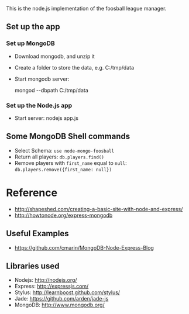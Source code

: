 This is the node.js implementation of the foosball league manager.

## Set up the app
### Set up MongoDB

* Download mongodb, and unzip it
* Create a folder to store the data, e.g. C:/tmp/data
* Start mongodb server:

    mongod --dbpath C:/tmp/data

### Set up the Node.js app

* Start server:
    nodejs app.js




## Some MongoDB Shell commands

* Select Schema: `use node-mongo-foosball`
* Return all players: `db.players.find()`
* Remove players with `first_name` equal to `null`: `db.players.remove({first_name: null})`

# Reference

* http://shapeshed.com/creating-a-basic-site-with-node-and-express/
* http://howtonode.org/express-mongodb

## Useful Examples

* https://github.com/cmarin/MongoDB-Node-Express-Blog


## Libraries used

* Nodejs: http://nodejs.org/
* Express: http://expressjs.com/
* Stylus: http://learnboost.github.com/stylus/
* Jade: https://github.com/arden/jade-js
* MongoDB: http://www.mongodb.org/